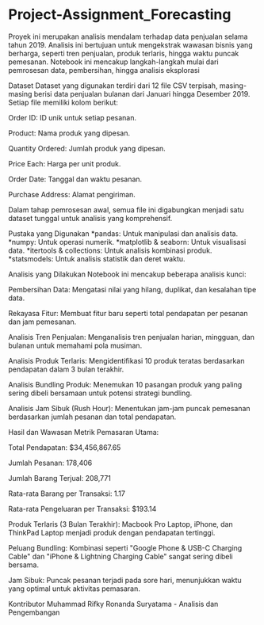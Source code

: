 # Project-Assignment_Forecasting
Proyek ini merupakan analisis mendalam terhadap data penjualan selama tahun 2019. Analisis ini bertujuan untuk mengekstrak wawasan bisnis yang berharga, seperti tren penjualan, produk terlaris, hingga waktu puncak pemesanan. Notebook ini mencakup langkah-langkah mulai dari pemrosesan data, pembersihan, hingga analisis eksplorasi


Dataset
Dataset yang digunakan terdiri dari 12 file CSV terpisah, masing-masing berisi data penjualan bulanan dari Januari hingga Desember 2019. Setiap file memiliki kolom berikut:

Order ID: ID unik untuk setiap pesanan.

Product: Nama produk yang dipesan.

Quantity Ordered: Jumlah produk yang dipesan.

Price Each: Harga per unit produk.

Order Date: Tanggal dan waktu pesanan.

Purchase Address: Alamat pengiriman.

Dalam tahap pemrosesan awal, semua file ini digabungkan menjadi satu dataset tunggal untuk analisis yang komprehensif.

Pustaka yang Digunakan
*pandas: Untuk manipulasi dan analisis data.
*numpy: Untuk operasi numerik.
*matplotlib & seaborn: Untuk visualisasi data.
*itertools & collections: Untuk analisis kombinasi produk.
*statsmodels: Untuk analisis statistik dan deret waktu.

Analisis yang Dilakukan
Notebook ini mencakup beberapa analisis kunci:

Pembersihan Data: Mengatasi nilai yang hilang, duplikat, dan kesalahan tipe data.

Rekayasa Fitur: Membuat fitur baru seperti total pendapatan per pesanan dan jam pemesanan.

Analisis Tren Penjualan: Menganalisis tren penjualan harian, mingguan, dan bulanan untuk memahami pola musiman.

Analisis Produk Terlaris: Mengidentifikasi 10 produk teratas berdasarkan pendapatan dalam 3 bulan terakhir.

Analisis Bundling Produk: Menemukan 10 pasangan produk yang paling sering dibeli bersamaan untuk potensi strategi bundling.

Analisis Jam Sibuk (Rush Hour): Menentukan jam-jam puncak pemesanan berdasarkan jumlah pesanan dan total pendapatan.

Hasil dan Wawasan
Metrik Pemasaran Utama:

Total Pendapatan: $34,456,867.65

Jumlah Pesanan: 178,406

Jumlah Barang Terjual: 208,771

Rata-rata Barang per Transaksi: 1.17

Rata-rata Pengeluaran per Transaksi: $193.14

Produk Terlaris (3 Bulan Terakhir):
Macbook Pro Laptop, iPhone, dan ThinkPad Laptop menjadi produk dengan pendapatan tertinggi.

Peluang Bundling:
Kombinasi seperti "Google Phone & USB-C Charging Cable" dan "iPhone & Lightning Charging Cable" sangat sering dibeli bersama.

Jam Sibuk:
Puncak pesanan terjadi pada sore hari, menunjukkan waktu yang optimal untuk aktivitas pemasaran.

Kontributor
Muhammad Rifky Ronanda Suryatama - Analisis dan Pengembangan
